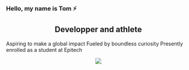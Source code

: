 ### Hello, my name is Tom ⚡️
## <center> Developper and athlete </centerb>
Aspiring to make a global impact
Fueled by boundless curiosity
Presently enrolled as a student at Epitech

<center><a href="https://www.linkedin.com/in/tom-bartuzel-8408551bb/" target="_blank"><img src="https://img.shields.io/badge/linkedin-%230077B5.svg?&style=for-the-badge&logo=linkedin&logoColor=white"/></a>
